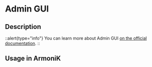 # Admin GUI

## Description

::alert{type="info"}
You can learn more about Admin GUI [on the official documentation](https://aneoconsulting.github.io/ArmoniK.Admin.GUI/).
::

## Usage in ArmoniK
